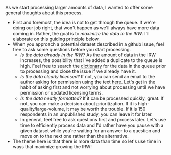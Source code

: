 As we start processing larger amounts of data, I wanted to offer some general thoughts about this process. 
- First and foremost, the idea is not to get through the queue. If we're doing our job right, that won't happen as we'll always have more data coming in. Rather, the goal is to *maximize the data in the IRW*. I'll elaborate on this guiding principle below.
- When you approach a potential dataset described in a github issue, feel free to ask some questions before you start processing.
  - *Is the data already in the IRW?* As the amount of data in the IRW increases, the possibility that I've added a duplicate to the queue is high. Feel free to search the [dictionary](https://docs.google.com/spreadsheets/d/1nhPyvuAm3JO8c9oa1swPvQZghAvmnf4xlYgbvsFH99s/edit?gid=0#gid=0) for the data in the queue prior to processing and close the issue if we already have it.
  - *Is the data clearly licensed?* If not, you can send an email to the author asking for permission using the text [here](https://github.com/ben-domingue/irw/blob/main/processing_notes/Licensing.txt). Let's get in the habit of asking first and not worrying about processing until we have permission or updated licensing terms.
  - *Is the data neatly formatted?* If it can be processed quickly, great. If not, you can make a decision about prioritization. If it is high-quality/large-volume, it may be worth the trouble. If it is 150 respondents in an unpublished study, you can leave it for later.
  - In general, feel free to ask questions first and process later. Let's use time to efficiently process data and I'd rather have you pause with a given dataset while you're waiting for an answer to a question and move on to the next one rather than the alternative.
- The theme here is that there is more data than time so let's use time in ways that maximize growing the IRW! 
